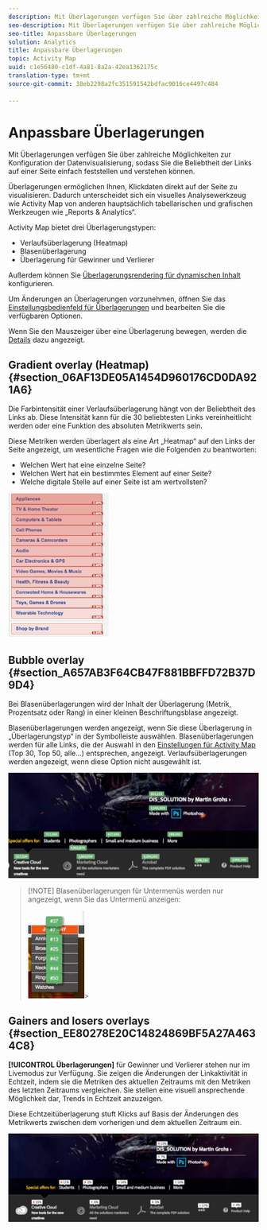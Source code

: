```yaml
---
description: Mit Überlagerungen verfügen Sie über zahlreiche Möglichkeiten zur Konfiguration der Datenvisualisierung, sodass Sie die Beliebtheit der Links auf einer Seite einfach feststellen und verstehen können.
seo-description: Mit Überlagerungen verfügen Sie über zahlreiche Möglichkeiten zur Konfiguration der Datenvisualisierung, sodass Sie die Beliebtheit der Links auf einer Seite einfach feststellen und verstehen können.
seo-title: Anpassbare Überlagerungen
solution: Analytics
title: Anpassbare Überlagerungen
topic: Activity Map
uuid: c1e56480-c1df-4a81-8a2a-42ea1362175c
translation-type: tm+mt
source-git-commit: 38eb2298a2fc351591542bdfac9016ce4497c484

---
```



# Anpassbare Überlagerungen

Mit Überlagerungen verfügen Sie über zahlreiche Möglichkeiten zur Konfiguration der Datenvisualisierung, sodass Sie die Beliebtheit der Links auf einer Seite einfach feststellen und verstehen können.

Überlagerungen ermöglichen Ihnen, Klickdaten direkt auf der Seite zu visualisieren. Dadurch unterscheidet sich ein visuelles Analysewerkzeug wie Activity Map von anderen hauptsächlich tabellarischen und grafischen Werkzeugen wie „Reports &amp; Analytics“.

Activity Map bietet drei Überlagerungstypen:

* Verlaufsüberlagerung (Heatmap)
* Blasenüberlagerung
* Überlagerung für Gewinner und Verlierer

Außerdem können Sie [Überlagerungsrendering für dynamischen Inhalt](/help/analyze/activity-map/activitymap-link-tracking/activitymap-stl-track-custom-elements.md) konfigurieren.

Um Änderungen an Überlagerungen vorzunehmen, öffnen Sie das [Einstellungsbedienfeld für Überlagerungen](/help/analyze/activity-map/activitymap-overlay-settings.md) und bearbeiten Sie die verfügbaren Optionen.

Wenn Sie den Mauszeiger über eine Überlagerung bewegen, werden die [Details](/help/analyze/activity-map/activitymap-overlay-details.md) dazu angezeigt.

## Gradient overlay (Heatmap) {#section_06AF13DE05A1454D960176CD0DA921A6}

Die Farbintensität einer Verlaufsüberlagerung hängt von der Beliebtheit des Links ab. Diese Intensität kann für die 30 beliebtesten Links vereinheitlicht werden oder eine Funktion des absoluten Metrikwerts sein.

Diese Metriken werden überlagert als eine Art „Heatmap“ auf den Links der Seite angezeigt, um wesentliche Fragen wie die Folgenden zu beantworten:

* Welchen Wert hat eine einzelne Seite?
* Welchen Wert hat ein bestimmtes Element auf einer Seite?
* Welche digitale Stelle auf einer Seite ist am wertvollsten?

![](assets/gradient.png)

## Bubble overlay {#section_A657AB3F64CB47F881BBFFD72B37D9D4}

Bei Blasenüberlagerungen wird der Inhalt der Überlagerung (Metrik, Prozentsatz oder Rang) in einer kleinen Beschriftungsblase angezeigt.

Blasenüberlagerungen werden angezeigt, wenn Sie diese Überlagerung in „Überlagerungstyp“ in der Symbolleiste auswählen. Blasenüberlagerungen werden für alle Links, die der Auswahl in den [Einstellungen für Activity Map](/help/analyze/activity-map/activitymap-overlay-settings.md) (Top 30, Top 50, alle...) entsprechen, angezeigt. Verlaufsüberlagerungen werden angezeigt, wenn diese Option nicht ausgewählt ist.

![](assets/bubble_overlay.png)

> [!NOTE] Blasenüberlagerungen für Untermenüs werden nur angezeigt, wenn Sie das Untermenü anzeigen:
>
>![](assets/bubbles_submenu.png)&gt;

## Gainers and losers overlays {#section_EE80278E20C14824869BF5A27A4634C8}

**[!UICONTROL Überlagerungen]** für Gewinner und Verlierer stehen nur im Livemodus zur Verfügung. Sie zeigen die Änderungen der Linkaktivität in Echtzeit, indem sie die Metriken des aktuellen Zeitraums mit den Metriken des letzten Zeitraums vergleichen. Sie stellen eine visuell ansprechende Möglichkeit dar, Trends in Echtzeit anzuzeigen.

Diese Echtzeitüberlagerung stuft Klicks auf Basis der Änderungen des Metrikwerts zwischen dem vorherigen und dem aktuellen Zeitraum ein.

![](assets/gainers_losers.png)

